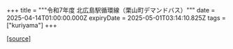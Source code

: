 +++
title = """令和7年度 北広島駅循環線（栗山町デマンドバス）"""
date = 2025-04-14T01:00:00.000Z
expiryDate = 2025-05-01T03:14:10.825Z
tags = ["kuriyama"]
+++


[[source]](https://www.town.kuriyama.hokkaido.jp/soshiki/47/31448.html)
